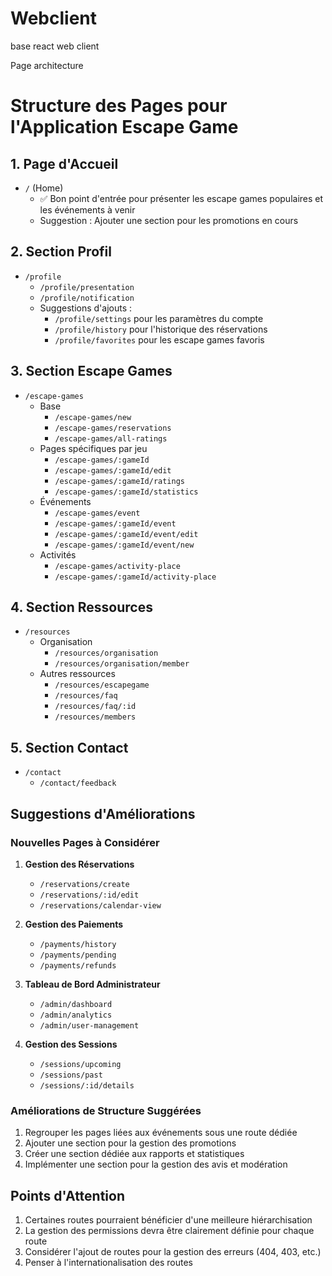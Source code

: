 # Webclient
base react web client 

Page architecture 

# Structure des Pages pour l'Application Escape Game

## 1. Page d'Accueil
- `/` (Home)
  - ✅ Bon point d'entrée pour présenter les escape games populaires et les événements à venir
  - Suggestion : Ajouter une section pour les promotions en cours

## 2. Section Profil
- `/profile`
  - `/profile/presentation`
  - `/profile/notification`
  - Suggestions d'ajouts :
    - `/profile/settings` pour les paramètres du compte
    - `/profile/history` pour l'historique des réservations
    - `/profile/favorites` pour les escape games favoris

## 3. Section Escape Games
- `/escape-games`
  - Base
    - `/escape-games/new`
    - `/escape-games/reservations`
    - `/escape-games/all-ratings`
  - Pages spécifiques par jeu
    - `/escape-games/:gameId`
    - `/escape-games/:gameId/edit`
    - `/escape-games/:gameId/ratings`
    - `/escape-games/:gameId/statistics`
  - Événements
    - `/escape-games/event`
    - `/escape-games/:gameId/event`
    - `/escape-games/:gameId/event/edit`
    - `/escape-games/:gameId/event/new`
  - Activités
    - `/escape-games/activity-place`
    - `/escape-games/:gameId/activity-place`

## 4. Section Ressources
- `/resources`
  - Organisation
    - `/resources/organisation`
    - `/resources/organisation/member`
  - Autres ressources
    - `/resources/escapegame`
    - `/resources/faq`
    - `/resources/faq/:id`
    - `/resources/members`

## 5. Section Contact
- `/contact`
  - `/contact/feedback`

## Suggestions d'Améliorations

### Nouvelles Pages à Considérer
1. **Gestion des Réservations**
   - `/reservations/create`
   - `/reservations/:id/edit`
   - `/reservations/calendar-view`

2. **Gestion des Paiements**
   - `/payments/history`
   - `/payments/pending`
   - `/payments/refunds`

3. **Tableau de Bord Administrateur**
   - `/admin/dashboard`
   - `/admin/analytics`
   - `/admin/user-management`

4. **Gestion des Sessions**
   - `/sessions/upcoming`
   - `/sessions/past`
   - `/sessions/:id/details`

### Améliorations de Structure Suggérées
1. Regrouper les pages liées aux événements sous une route dédiée
2. Ajouter une section pour la gestion des promotions
3. Créer une section dédiée aux rapports et statistiques
4. Implémenter une section pour la gestion des avis et modération

## Points d'Attention
1. Certaines routes pourraient bénéficier d'une meilleure hiérarchisation
2. La gestion des permissions devra être clairement définie pour chaque route
3. Considérer l'ajout de routes pour la gestion des erreurs (404, 403, etc.)
4. Penser à l'internationalisation des routes
